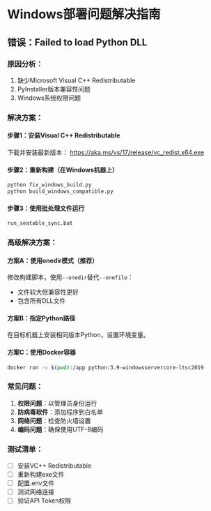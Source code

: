 # Windows部署问题解决指南

## 错误：Failed to load Python DLL

### 原因分析：
1. 缺少Microsoft Visual C++ Redistributable
2. PyInstaller版本兼容性问题
3. Windows系统权限问题

### 解决方案：

#### 步骤1：安装Visual C++ Redistributable
下载并安装最新版本：
https://aka.ms/vs/17/release/vc_redist.x64.exe

#### 步骤2：重新构建（在Windows机器上）
```bash
python fix_windows_build.py
python build_windows_compatible.py
```

#### 步骤3：使用批处理文件运行
```cmd
run_seatable_sync.bat
```

### 高级解决方案：

#### 方案A：使用onedir模式（推荐）
修改构建脚本，使用`--onedir`替代`--onefile`：
- 文件较大但兼容性更好
- 包含所有DLL文件

#### 方案B：指定Python路径
在目标机器上安装相同版本Python，设置环境变量。

#### 方案C：使用Docker容器
```bash
docker run -v $(pwd):/app python:3.9-windowsservercore-ltsc2019
```

### 常见问题：

1. **权限问题**：以管理员身份运行
2. **防病毒软件**：添加程序到白名单
3. **网络问题**：检查防火墙设置
4. **编码问题**：确保使用UTF-8编码

### 测试清单：
- [ ] 安装VC++ Redistributable
- [ ] 重新构建exe文件
- [ ] 配置.env文件
- [ ] 测试网络连接
- [ ] 验证API Token权限
